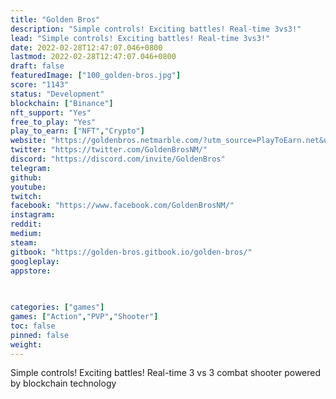 ```yaml
---
title: "Golden Bros"
description: "Simple controls! Exciting battles! Real-time 3vs3!"
lead: "Simple controls! Exciting battles! Real-time 3vs3!"
date: 2022-02-28T12:47:07.046+0800
lastmod: 2022-02-28T12:47:07.046+0800
draft: false
featuredImage: ["100_golden-bros.jpg"]
score: "1143"
status: "Development"
blockchain: ["Binance"]
nft_support: "Yes"
free_to_play: "Yes"
play_to_earn: ["NFT","Crypto"]
website: "https://goldenbros.netmarble.com/?utm_source=PlayToEarn.net&utm_medium=organic&utm_campaign=gamepage"
twitter: "https://twitter.com/GoldenBrosNM/"
discord: "https://discord.com/invite/GoldenBros"
telegram: 
github: 
youtube: 
twitch: 
facebook: "https://www.facebook.com/GoldenBrosNM/"
instagram: 
reddit: 
medium: 
steam: 
gitbook: "https://golden-bros.gitbook.io/golden-bros/"
googleplay: 
appstore: 

  
    
categories: ["games"]
games: ["Action","PVP","Shooter"]
toc: false
pinned: false
weight: 
---
```

Simple controls! Exciting battles! Real-time 3 vs 3 combat shooter powered by blockchain technology